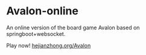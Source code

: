 # Avalon-online
An online version of the board game Avalon based on springboot+websocket.

Play now! [hejianzhong.org/Avalon](http://hejianzhong.org)
